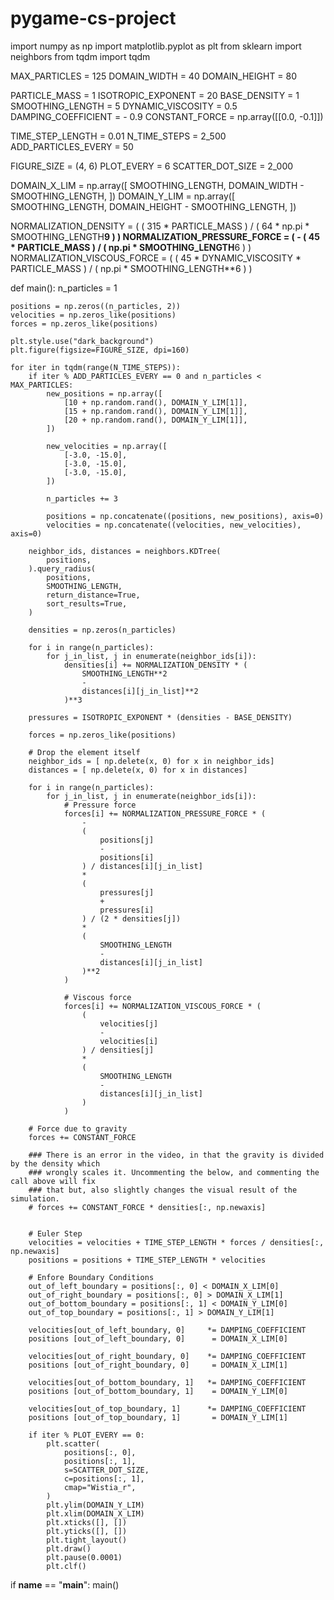 # pygame-cs-project

import numpy as np
import matplotlib.pyplot as plt
from sklearn import neighbors
from tqdm import tqdm

MAX_PARTICLES = 125
DOMAIN_WIDTH = 40
DOMAIN_HEIGHT = 80

PARTICLE_MASS = 1
ISOTROPIC_EXPONENT = 20
BASE_DENSITY = 1
SMOOTHING_LENGTH = 5
DYNAMIC_VISCOSITY = 0.5
DAMPING_COEFFICIENT = - 0.9
CONSTANT_FORCE = np.array([[0.0, -0.1]])

TIME_STEP_LENGTH = 0.01
N_TIME_STEPS = 2_500
ADD_PARTICLES_EVERY = 50

FIGURE_SIZE = (4, 6)
PLOT_EVERY = 6
SCATTER_DOT_SIZE = 2_000

DOMAIN_X_LIM = np.array([
    SMOOTHING_LENGTH,
    DOMAIN_WIDTH - SMOOTHING_LENGTH,
])
DOMAIN_Y_LIM = np.array([
    SMOOTHING_LENGTH,
    DOMAIN_HEIGHT - SMOOTHING_LENGTH,
])

NORMALIZATION_DENSITY = (
    (
        315 * PARTICLE_MASS
    ) / (
        64 * np.pi * SMOOTHING_LENGTH**9
    )
)
NORMALIZATION_PRESSURE_FORCE = (
    -
    (
        45 * PARTICLE_MASS
    ) / (
        np.pi * SMOOTHING_LENGTH**6
    )
)
NORMALIZATION_VISCOUS_FORCE = (
    (
        45 * DYNAMIC_VISCOSITY * PARTICLE_MASS
    ) / (
        np.pi * SMOOTHING_LENGTH**6
    )
)

def main():
    n_particles = 1

    positions = np.zeros((n_particles, 2))
    velocities = np.zeros_like(positions)
    forces = np.zeros_like(positions)

    plt.style.use("dark_background")
    plt.figure(figsize=FIGURE_SIZE, dpi=160)

    for iter in tqdm(range(N_TIME_STEPS)):
        if iter % ADD_PARTICLES_EVERY == 0 and n_particles < MAX_PARTICLES:
            new_positions = np.array([
                [10 + np.random.rand(), DOMAIN_Y_LIM[1]],
                [15 + np.random.rand(), DOMAIN_Y_LIM[1]],
                [20 + np.random.rand(), DOMAIN_Y_LIM[1]],
            ])
            
            new_velocities = np.array([
                [-3.0, -15.0],
                [-3.0, -15.0],
                [-3.0, -15.0],
            ])

            n_particles += 3

            positions = np.concatenate((positions, new_positions), axis=0)
            velocities = np.concatenate((velocities, new_velocities), axis=0)
        
        neighbor_ids, distances = neighbors.KDTree(
            positions,
        ).query_radius(
            positions,
            SMOOTHING_LENGTH,
            return_distance=True,
            sort_results=True,
        )

        densities = np.zeros(n_particles)

        for i in range(n_particles):
            for j_in_list, j in enumerate(neighbor_ids[i]):
                densities[i] += NORMALIZATION_DENSITY * (
                    SMOOTHING_LENGTH**2
                    -
                    distances[i][j_in_list]**2
                )**3
        
        pressures = ISOTROPIC_EXPONENT * (densities - BASE_DENSITY)

        forces = np.zeros_like(positions)

        # Drop the element itself
        neighbor_ids = [ np.delete(x, 0) for x in neighbor_ids]
        distances = [ np.delete(x, 0) for x in distances]

        for i in range(n_particles):
            for j_in_list, j in enumerate(neighbor_ids[i]):
                # Pressure force
                forces[i] += NORMALIZATION_PRESSURE_FORCE * (
                    -
                    (
                        positions[j]
                        -
                        positions[i]
                    ) / distances[i][j_in_list]
                    *
                    (
                        pressures[j]
                        +
                        pressures[i]
                    ) / (2 * densities[j])
                    *
                    (
                        SMOOTHING_LENGTH
                        -
                        distances[i][j_in_list]
                    )**2
                )

                # Viscous force
                forces[i] += NORMALIZATION_VISCOUS_FORCE * (
                    (
                        velocities[j]
                        -
                        velocities[i]
                    ) / densities[j]
                    *
                    (
                        SMOOTHING_LENGTH
                        -
                        distances[i][j_in_list]
                    )
                )
        
        # Force due to gravity
        forces += CONSTANT_FORCE

        ### There is an error in the video, in that the gravity is divided by the density which
        ### wrongly scales it. Uncommenting the below, and commenting the call above will fix
        ### that but, also slightly changes the visual result of the simulation.
        # forces += CONSTANT_FORCE * densities[:, np.newaxis]
        

        # Euler Step
        velocities = velocities + TIME_STEP_LENGTH * forces / densities[:, np.newaxis]
        positions = positions + TIME_STEP_LENGTH * velocities

        # Enfore Boundary Conditions
        out_of_left_boundary = positions[:, 0] < DOMAIN_X_LIM[0]
        out_of_right_boundary = positions[:, 0] > DOMAIN_X_LIM[1]
        out_of_bottom_boundary = positions[:, 1] < DOMAIN_Y_LIM[0]
        out_of_top_boundary = positions[:, 1] > DOMAIN_Y_LIM[1]

        velocities[out_of_left_boundary, 0]     *= DAMPING_COEFFICIENT
        positions [out_of_left_boundary, 0]      = DOMAIN_X_LIM[0]

        velocities[out_of_right_boundary, 0]    *= DAMPING_COEFFICIENT
        positions [out_of_right_boundary, 0]     = DOMAIN_X_LIM[1]

        velocities[out_of_bottom_boundary, 1]   *= DAMPING_COEFFICIENT
        positions [out_of_bottom_boundary, 1]    = DOMAIN_Y_LIM[0]

        velocities[out_of_top_boundary, 1]      *= DAMPING_COEFFICIENT
        positions [out_of_top_boundary, 1]       = DOMAIN_Y_LIM[1]

        if iter % PLOT_EVERY == 0:
            plt.scatter(
                positions[:, 0],
                positions[:, 1],
                s=SCATTER_DOT_SIZE,
                c=positions[:, 1],
                cmap="Wistia_r",
            )
            plt.ylim(DOMAIN_Y_LIM)
            plt.xlim(DOMAIN_X_LIM)
            plt.xticks([], [])
            plt.yticks([], [])
            plt.tight_layout()
            plt.draw()
            plt.pause(0.0001)
            plt.clf()


if __name__ == "__main__":
    main()
